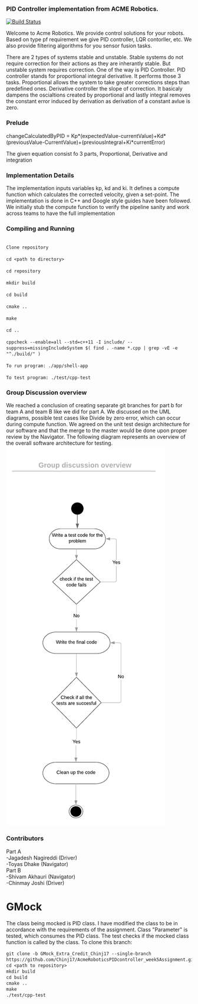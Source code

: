### PID Controller implementation from ACME Robotics.
[![Build Status](https://travis-ci.org/Chinj17/AcmeRoboticsPIDcontroller_week5Assignment.svg?branch=GMock_Extra_Credit_Chinj17)](https://travis-ci.org/Chinj17/AcmeRoboticsPIDcontroller_week5Assignment)

Welcome to Acme Robotics. We provide control solutions for your robots. Based on type pf requirement we give PID controller, LQR contorller, etc. We also provide filtering algorithms for you sensor fusion tasks.

There are 2 types of systems stable and unstable. Stable systems do not require correction for their actions as they are inherantly stable. But unstable system requires correction. One of the way is PID Controller. PID controller stands for proportional integral derivative. It performs those 3 tasks. Proportional allows the system to take greater corrections steps than predefined ones. Derivative controller the slope of correction. It basicaly dampens the oscialtions created by proportional and lastly integral removes the constant error induced by derivation as derivation of a constant avlue is zero.
### Prelude

changeCalculatedByPID = Kp*(expectedValue-currentValue)+Kd*(previousValue-CurrentValue)+(previousIntegral+Ki*currentError)

The given equation consist fo 3 parts, Proportional, Derivative and integration
### Implementation Details

The implementation inputs variables kp, kd and ki. It defines a compute function which calculates the corrected velocity, given a set-point. The implementation is done in C++ and Google style guides have been followed. We initially stub the compute function to verify the pipeline sanity and work across teams to have the full implementation

### Compiling and Running

```

Clone repository

cd <path to directory>

cd repository

mkdir build

cd build

cmake ..

make

cd ..

cppcheck --enable=all --std=c++11 -I include/ --suppress=missingIncludeSystem $( find . -name *.cpp | grep -vE -e "^./build/" )

To run program: ./app/shell-app

To test program: ./test/cpp-test

```
### Group Discussion overview

We reached a conclusion of creating separate git branches for part b for team A and team B like we did for part A. We discussed on the UML diagrams, possible test cases like Divide by zero error, which can occur during compute function. We agreed on the unit test design architecture for our software and that the merge to the master would be done upon proper review by the Navigator. The following diagram represents an overview of the overall software architecture for testing.
![](GroupDiscussion.png)
### Contributors

Part A \
-Jagadesh Nagireddi (Driver) \
-Toyas Dhake (Navigator) \
Part B \
-Shivam Akhauri (Navigator) \
-Chinmay Joshi (Driver)

# GMock
The class being mocked is PID class. I have modified the class to be in accordance with the requirements of the assignment. Class "Parameter" is tested, which consumes the PID class. The test checks if the mocked class function is called by the class.
To clone this branch:
```
git clone -b GMock_Extra_Credit_Chinj17 --single-branch https://github.com/Chinj17/AcmeRoboticsPIDcontroller_week5Assignment.git
cd <path to repository>
mkdir build
cd build
cmake ..
make
./test/cpp-test
```
